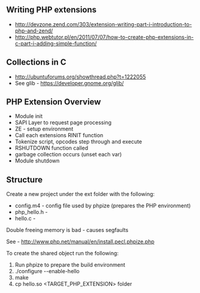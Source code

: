 Writing PHP extensions
----------------------

* http://devzone.zend.com/303/extension-writing-part-i-introduction-to-php-and-zend/
* http://php.webtutor.pl/en/2011/07/07/how-to-create-php-extensions-in-c-part-i-adding-simple-function/

Collections in C
----------------

* http://ubuntuforums.org/showthread.php?t=1222055
* See glib - https://developer.gnome.org/glib/

PHP Extension Overview
----------------------

* Module init
* SAPI Layer to request page processing
* ZE - setup environment
* Call each extensions RINIT function
* Tokenize script, opcodes step through and execute
* RSHUTDOWN function called
* garbage collection occurs (unset each var)
* Module shutdown

Structure
---------

Create a new project under the ext folder with the following:
* config.m4 - config file used by phpize (prepares the PHP environment)
* php_hello.h - 
* hello.c - 

Double freeing memory is bad - causes segfaults

See - http://www.php.net/manual/en/install.pecl.phpize.php

To create the shared object run the following:

1. Run phpize to prepare the build environment
2. ./configure --enable-hello
3. make
4. cp hello.so <TARGET_PHP_EXTENSION> folder
